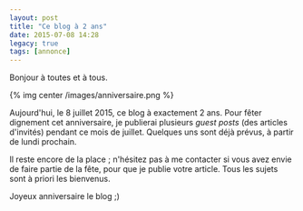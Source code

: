 ```yaml
---
layout: post
title: "Ce blog à 2 ans"
date: 2015-07-08 14:28
legacy: true
tags: [annonce]
---
```


Bonjour à toutes et à tous.

{% img center /images/anniversaire.png %}

Aujourd'hui, le 8 juillet 2015, ce blog à
exactement 2 ans. Pour fêter dignement cet anniversaire, je publierai
plusieurs *guest posts* (des articles d'invités) pendant ce mois de juillet.
Quelques uns sont déjà prévus, à partir de lundi prochain.

Il reste encore de la place ; n'hésitez pas à me contacter si vous avez
envie de faire partie de la fête, pour que je publie votre article. Tous les
sujets sont à priori les bienvenus.

<!-- more -->

Joyeux anniversaire le blog ;)
